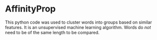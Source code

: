 # AffinityProp
This python code was used to cluster words into groups based on similar features. It is an unsupervised machine learning algorithm.
Words do _not_ need to be of the same length to be compared.
